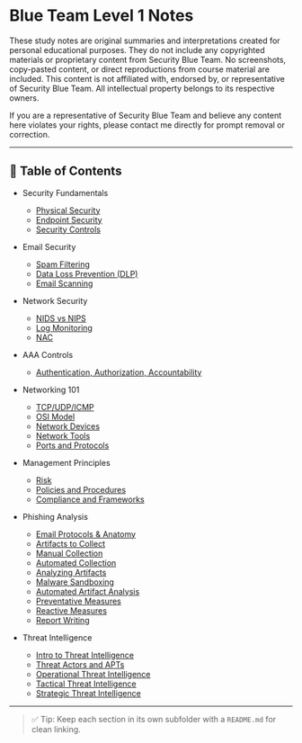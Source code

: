 # Blue Team Level 1 Notes

These study notes are original summaries and interpretations created for personal educational purposes. They do not include any copyrighted materials or proprietary content from Security Blue Team. No screenshots, copy-pasted content, or direct reproductions from course material are included. This content is not affiliated with, endorsed by, or representative of Security Blue Team. All intellectual property belongs to its respective owners.

If you are a representative of Security Blue Team and believe any content here violates your rights, please contact me directly for prompt removal or correction.

---

## 📘 Table of Contents

- Security Fundamentals  
  - [Physical Security](./Security%20Fundamentals/Physical%20Security/README.md)  
  - [Endpoint Security](./Security%20Fundamentals/endpoint-security/README.md)  
  - [Security Controls](./Security%20Fundamentals/security-controls/README.md)  

- Email Security  
  - [Spam Filtering](./Email%20Security/spam-filtering/README.md)  
  - [Data Loss Prevention (DLP)](./Email%20Security/dlp/README.md)  
  - [Email Scanning](./Email%20Security/email-scanning/README.md)  

- Network Security  
  - [NIDS vs NIPS](./Network%20Security/nids-nips/README.md)  
  - [Log Monitoring](./Network%20Security/log-monitoring/README.md)  
  - [NAC](./Network%20Security/nac/README.md)  

- AAA Controls  
  - [Authentication, Authorization, Accountability](./AAA/README.md)  

- Networking 101  
  - [TCP/UDP/ICMP](./Networking/tcp-udp-icmp/README.md)  
  - [OSI Model](./Networking/osi-model/README.md)  
  - [Network Devices](./Networking/network-devices/README.md)  
  - [Network Tools](./Networking/network-tools/README.md)  
  - [Ports and Protocols](./Networking/ports-protocols/README.md)  

- Management Principles  
  - [Risk](./Management/risk/README.md)  
  - [Policies and Procedures](./Management/policies/README.md)  
  - [Compliance and Frameworks](./Management/compliance/README.md)  

- Phishing Analysis  
  - [Email Protocols & Anatomy](./Phishing/email-protocols-anatomy/README.md)
  - [Artifacts to Collect](./Phishing/artifacts-to-collect/README.md)
  - [Manual Collection](./Phishing/manual-collection/README.md)
  - [Automated Collection](./Phishing/automated-collection/README.md)
  - [Analyzing Artifacts](./Phishing/analyzing-artifacts/READNE.md)
  - [Malware Sandboxing](./Phishing/malware-sandboxing/README.md)
  - [Automated Artifact Analysis](./Phishing/automated-artifact-analysis/README.md)
  - [Preventative Measures](./Phishing/preventative-measures/README.md)
  - [Reactive Measures](./Phishing/reactive-measures/README.md)
  - [Report Writing](./Phishing/report-writing/README.md)

- Threat Intelligence
  - [Intro to Threat Intelligence](./Threat%20Intel/intro/README.md)
  - [Threat Actors and APTs](./Threat%20Intel/threat-actors/README.md)
  - [Operational Threat Intelligence](./Threat%20Intel/operational-threat-intel/README.md)
  - [Tactical Threat Intelligence](./Threat%20Intel/tactical-threat-intel/README.md)
  - [Strategic Threat Intelligence](./Threat%20Intel/strategic-threat-intel/README.md)

   
---

> ✅ Tip: Keep each section in its own subfolder with a `README.md` for clean linking.
